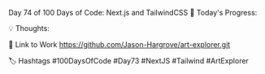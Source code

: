 Day 74 of 100 Days of Code: Next.js and TailwindCSS
🎨 Today's Progress:

💡 Thoughts:

🔗 Link to Work
https://github.com/Jason-Hargrove/art-explorer.git

🏷️ Hashtags
#100DaysOfCode 
#Day73 
#NextJS 
#Tailwind 
#ArtExplorer

